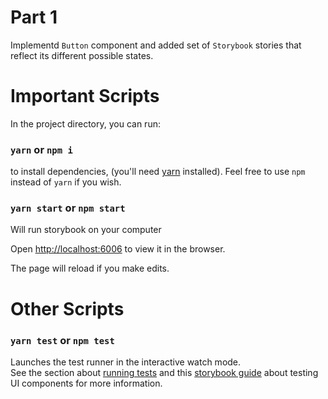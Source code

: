 

# Part 1

Implementd  `Button` component and added set of `Storybook` stories that reflect
its different possible states.


# Important Scripts

In the project directory, you can run:

### `yarn` or `npm i`

to install dependencies, (you'll need [yarn](https://yarnpkg.com/) installed). Feel free to use `npm` instead of `yarn` if you wish.

### `yarn start` or `npm start`

Will run storybook on your computer

Open [http://localhost:6006](http://localhost:6006) to view it in the browser.

The page will reload if you make edits.

# Other Scripts

### `yarn test` or `npm test`

Launches the test runner in the interactive watch mode.<br />
See the section about [running tests](https://facebook.github.io/create-react-app/docs/running-tests) and this [storybook guide](https://www.learnstorybook.com/intro-to-storybook/react/en/test/) about testing UI components for more information.
